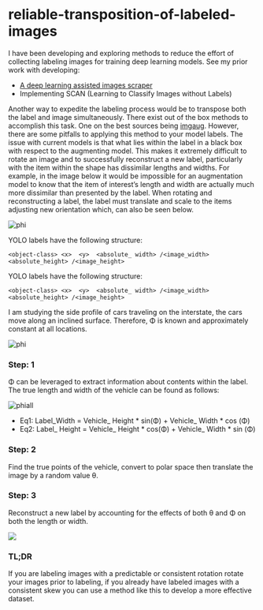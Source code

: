 # reliable-transposition-of-labeled-images
I have been developing and exploring methods to reduce the effort of collecting labeling images for training deep learning models. See my prior work with developing:
* [A deep learning assisted images scraper ]( https://github.com/clint-kristopher-morris/yolo-assisted-image-scrape)
* Implementing SCAN (Learning to Classify Images without Labels)

Another way to expedite the labeling process would be to transpose both the label and image simultaneously. There exist out of the box methods to accomplish this task. One on the best sources being [imgaug](https://imgaug.readthedocs.io/en/latest/source/installation.html).
However, there are some pitfalls to applying this method to your model labels. The issue with current models is that what lies within the label in a black box with respect to the augmenting model. This makes it extremely difficult to rotate an image and to successfully reconstruct a new label, particularly with the item within the shape has dissimilar lengths and widths. 
For example, in the image below it would be impossible for an augmentation model to know that the item of interest’s length and width are actually much more dissimilar than presented by the label. When rotating and reconstructing a label, the label must translate and scale to the items adjusting new orientation which, can also be seen below.


![phi]( https://i.ibb.co/MN5ZKsv/eg.png)

YOLO labels have the following structure:
```
<object-class> <x>  <y>  <absolute_ width> /<image_width>  <absolute_height> /<image_height>
```
YOLO labels have the following structure:
```
<object-class> <x>  <y>  <absolute_ width> /<image_width>  <absolute_height> /<image_height>
```
I am studying the side profile of cars traveling on the interstate, the cars move along an inclined surface. Therefore, Φ is known and approximately constant at all locations.

![phi]( https://i.ibb.co/GJM5Txd/uphill600.png)

### Step: 1
Φ can be leveraged to extract information about contents within the label. The true length and width of the vehicle can be found as follows:

![phiall](https://i.ibb.co/sWmBDtN/phiall500.png)

* Eq1: Label_Width = Vehicle_ Height * sin(Φ) + Vehicle_ Width * cos (Φ)
* Eq2: Label_ Height = Vehicle_ Height * cos(Φ) + Vehicle_ Width * sin (Φ)

### Step: 2
Find the true points of the vehicle, convert to polar space then translate the image by a random value θ.

### Step: 3
Reconstruct a new label by accounting for the effects of both θ and Φ on both the length or width.

![](https://i.ibb.co/vLGLCdS/final500.png)


### TL;DR
If you are labeling images with a predictable or consistent rotation rotate your images prior to labeling, if you already have labeled images with a consistent skew you can use a method like this to develop a more effective dataset.



